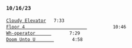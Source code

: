 ### `10/16/23`
[`Cloudy Elevator`](cloudy-elevator.mp3) ` 7:33`  
[`Floor 4`            ](floor-4.mp3)     `10:46`  
[`Wh-operator      `](wh-operator.mp3)   ` 7:29`  
[`Doom Unto U       `](doom-unto-u.mp3)   ` 4:58`
